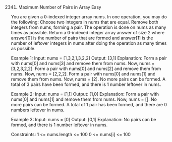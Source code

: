 2341. Maximum Number of Pairs in Array
Easy

You are given a 0-indexed integer array nums. In one operation, you may do the following:
Choose two integers in nums that are equal.
Remove both integers from nums, forming a pair.
The operation is done on nums as many times as possible.
Return a 0-indexed integer array answer of size 2 where answer[0] is the number of pairs that are formed and answer[1] is the number of leftover integers in nums after doing the operation as many times as possible.

Example 1:
Input: nums = [1,3,2,1,3,2,2]
Output: [3,1]
Explanation:
Form a pair with nums[0] and nums[3] and remove them from nums. Now, nums = [3,2,3,2,2].
Form a pair with nums[0] and nums[2] and remove them from nums. Now, nums = [2,2,2].
Form a pair with nums[0] and nums[1] and remove them from nums. Now, nums = [2].
No more pairs can be formed. A total of 3 pairs have been formed, and there is 1 number leftover in nums.

Example 2:
Input: nums = [1,1]
Output: [1,0]
Explanation: Form a pair with nums[0] and nums[1] and remove them from nums. Now, nums = [].
No more pairs can be formed. A total of 1 pair has been formed, and there are 0 numbers leftover in nums.

Example 3:
Input: nums = [0]
Output: [0,1]
Explanation: No pairs can be formed, and there is 1 number leftover in nums.
 
Constraints:
1 <= nums.length <= 100
0 <= nums[i] <= 100
